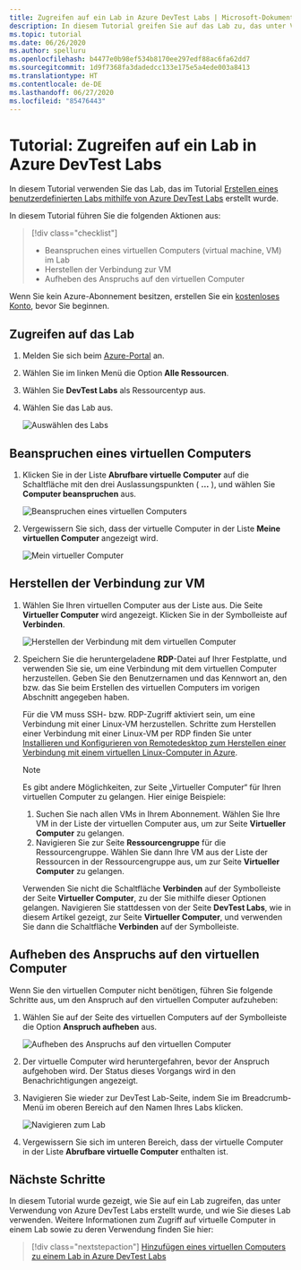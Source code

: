 ```yaml
---
title: Zugreifen auf ein Lab in Azure DevTest Labs | Microsoft-Dokumentation
description: In diesem Tutorial greifen Sie auf das Lab zu, das unter Verwendung von Azure DevTest Labs erstellt wird, beanspruchen virtuelle Computer, verwenden diese, und heben den Anspruch wieder auf.
ms.topic: tutorial
ms.date: 06/26/2020
ms.author: spelluru
ms.openlocfilehash: b4477e0b98ef534b8170ee297edf88ac6fa62dd7
ms.sourcegitcommit: 1d9f7368fa3dadedcc133e175e5a4ede003a8413
ms.translationtype: HT
ms.contentlocale: de-DE
ms.lasthandoff: 06/27/2020
ms.locfileid: "85476443"
---
```

# <a name="tutorial-access-a-lab-in-azure-devtest-labs"></a>Tutorial: Zugreifen auf ein Lab in Azure DevTest Labs
In diesem Tutorial verwenden Sie das Lab, das im Tutorial [Erstellen eines benutzerdefinierten Labs mithilfe von Azure DevTest Labs](tutorial-create-custom-lab.md) erstellt wurde.

In diesem Tutorial führen Sie die folgenden Aktionen aus:

> [!div class="checklist"]
> * Beanspruchen eines virtuellen Computers (virtual machine, VM) im Lab
> * Herstellen der Verbindung zur VM
> * Aufheben des Anspruchs auf den virtuellen Computer

Wenn Sie kein Azure-Abonnement besitzen, erstellen Sie ein [kostenloses Konto](https://azure.microsoft.com/free/), bevor Sie beginnen.

## <a name="access-the-lab"></a>Zugreifen auf das Lab

1. Melden Sie sich beim [Azure-Portal](https://portal.azure.com) an.
2. Wählen Sie im linken Menü die Option **Alle Ressourcen**. 
3. Wählen Sie **DevTest Labs** als Ressourcentyp aus. 
4. Wählen Sie das Lab aus. 

    ![Auswählen des Labs](./media/tutorial-use-custom-lab/search-for-select-custom-lab.png)

## <a name="claim-a-vm"></a>Beanspruchen eines virtuellen Computers

1. Klicken Sie in der Liste **Abrufbare virtuelle Computer** auf die Schaltfläche mit den drei Auslassungspunkten ( **...** ), und wählen Sie **Computer beanspruchen** aus.

    ![Beanspruchen eines virtuellen Computers](./media/tutorial-use-custom-lab/claim-virtual-machine.png)
1. Vergewissern Sie sich, dass der virtuelle Computer in der Liste **Meine virtuellen Computer** angezeigt wird.

    ![Mein virtueller Computer](./media/tutorial-use-custom-lab/my-virtual-machines.png)

## <a name="connect-to-the-vm"></a>Herstellen der Verbindung zur VM

1. Wählen Sie Ihren virtuellen Computer aus der Liste aus. Die Seite **Virtueller Computer** wird angezeigt. Klicken Sie in der Symbolleiste auf **Verbinden**.

    ![Herstellen der Verbindung mit dem virtuellen Computer](./media/tutorial-use-custom-lab/connect-button.png)
2. Speichern Sie die heruntergeladene **RDP**-Datei auf Ihrer Festplatte, und verwenden Sie sie, um eine Verbindung mit dem virtuellen Computer herzustellen. Geben Sie den Benutzernamen und das Kennwort an, den bzw. das Sie beim Erstellen des virtuellen Computers im vorigen Abschnitt angegeben haben. 

    Für die VM muss SSH- bzw. RDP-Zugriff aktiviert sein, um eine Verbindung mit einer Linux-VM herzustellen. Schritte zum Herstellen einer Verbindung mit einer Linux-VM per RDP finden Sie unter [Installieren und Konfigurieren von Remotedesktop zum Herstellen einer Verbindung mit einem virtuellen Linux-Computer in Azure](../virtual-machines/linux/use-remote-desktop.md). 

    > [!NOTE]
    > Es gibt andere Möglichkeiten, zur Seite „Virtueller Computer“ für Ihren virtuellen Computer zu gelangen. Hier einige Beispiele: 
    > 
    > 1. Suchen Sie nach allen VMs in Ihrem Abonnement. Wählen Sie Ihre VM in der Liste der virtuellen Computer aus, um zur Seite **Virtueller Computer** zu gelangen.
    > 2. Navigieren Sie zur Seite **Ressourcengruppe** für die Ressourcengruppe. Wählen Sie dann Ihre VM aus der Liste der Ressourcen in der Ressourcengruppe aus, um zur Seite **Virtueller Computer** zu gelangen. 
    >
    > Verwenden Sie nicht die Schaltfläche **Verbinden** auf der Symbolleiste der Seite **Virtueller Computer**, zu der Sie mithilfe dieser Optionen gelangen. Navigieren Sie stattdessen von der Seite **DevTest Labs**, wie in diesem Artikel gezeigt, zur Seite **Virtueller Computer**, und verwenden Sie dann die Schaltfläche **Verbinden** auf der Symbolleiste.


## <a name="unclaim-the-vm"></a>Aufheben des Anspruchs auf den virtuellen Computer
Wenn Sie den virtuellen Computer nicht benötigen, führen Sie folgende Schritte aus, um den Anspruch auf den virtuellen Computer aufzuheben: 

1. Wählen Sie auf der Seite des virtuellen Computers auf der Symbolleiste die Option **Anspruch aufheben** aus. 

    ![Aufheben des Anspruchs auf den virtuellen Computer](./media/tutorial-use-custom-lab/unclaim-vm-menu.png)
1. Der virtuelle Computer wird heruntergefahren, bevor der Anspruch aufgehoben wird. Der Status dieses Vorgangs wird in den Benachrichtigungen angezeigt.  
3. Navigieren Sie wieder zur DevTest Lab-Seite, indem Sie im Breadcrumb-Menü im oberen Bereich auf den Namen Ihres Labs klicken. 
    
    ![Navigieren zum Lab](./media/tutorial-use-custom-lab/breadcrumb-to-lab.png)
1. Vergewissern Sie sich im unteren Bereich, dass der virtuelle Computer in der Liste **Abrufbare virtuelle Computer** enthalten ist.

    
## <a name="next-steps"></a>Nächste Schritte
In diesem Tutorial wurde gezeigt, wie Sie auf ein Lab zugreifen, das unter Verwendung von Azure DevTest Labs erstellt wurde, und wie Sie dieses Lab verwenden. Weitere Informationen zum Zugriff auf virtuelle Computer in einem Lab sowie zu deren Verwendung finden Sie hier: 

> [!div class="nextstepaction"]
> [Hinzufügen eines virtuellen Computers zu einem Lab in Azure DevTest Labs](devtest-lab-add-vm.md)

